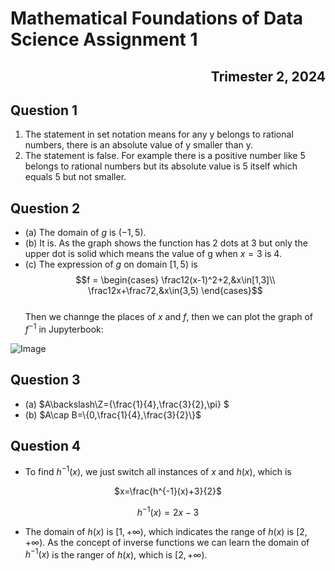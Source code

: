 # Mathematical Foundations of Data Science Assignment 1
 ## <p align="right">Trimester 2, 2024</p>


## Question 1
1. The statement in set notation means for any y belongs to rational numbers, there is an absolute value of y smaller than y.
2. The statement is false. For example there is a positive number like 5 belongs to rational numbers but its  absolute value is 5 itself which equals 5 but not smaller.
## Question 2
* (a) The domain of *g* is $(-1,5)$.
* (b) It is. As the graph shows the function has 2 dots at 3 but only the upper dot is solid which means the value of g when $x=3$ is 4.
* (c) The expression of *g* on domain $[1,5)$ is $$f = 
\begin{cases}
\frac12(x-1)^2+2,&x\in[1,3]\\
\frac12x+\frac72,&x\in(3,5)
\end{cases}$$  
Then we channge the places of $x$ and  $f$, then we can plot the graph of $f^{-1}$ in Jupyterbook:  
<img src="graph.jpg" alt="Image" style="display: block; margin: 0 auto;">

## Question 3
* (a) $A\backslash\Z=\{\frac{1}{4},\frac{3}{2},\pi\} $ 
* (b) $A\cap B=\{0,\frac{1}{4},\frac{3}{2}\}$
## Question 4
* To find $h^{-1}(x)$, we just switch all instances of $x$ and $h(x)$, which is
<div style="text-align: center;">

$x=\frac{h^{-1}(x)+3}{2}$

$h^{-1}(x)=2x-3$ 
</div>

* The domain of $h(x)$ is $[1,+\infty)$, which indicates the range of $h(x)$ is $[2,+\infty)$. As the concept of inverse functions we can learn the domain of $h^{-1}(x)$ is the ranger of $h(x)$, which is $[2,+\infty)$.